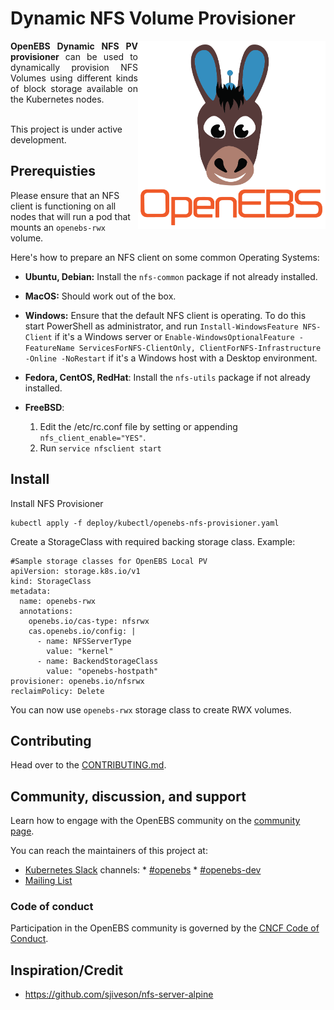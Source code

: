 # Dynamic NFS Volume Provisioner

<img width="300" align="right" alt="OpenEBS Logo" src="https://raw.githubusercontent.com/cncf/artwork/master/projects/openebs/stacked/color/openebs-stacked-color.png" xmlns="http://www.w3.org/1999/html">

<p align="justify">
<strong>OpenEBS Dynamic NFS PV provisioner</strong> can be used to dynamically provision 
NFS Volumes using different kinds of block storage available on the Kubernetes nodes. 
<br>
<br>
</p>

This project is under active development. 

## Prerequisties ##

Please ensure that an NFS client is functioning on all nodes that will run a pod that mounts an `openebs-rwx` volume. 

Here's how to prepare an NFS client on some common Operating Systems:

- **Ubuntu, Debian:** Install the `nfs-common` package if not already installed.

- **MacOS:** Should work out of the box.

- **Windows:**
Ensure that the default NFS client is operating. To do this start PowerShell as administrator, and run `Install-WindowsFeature NFS-Client` if it's a Windows server or `Enable-WindowsOptionalFeature -FeatureName ServicesForNFS-ClientOnly, ClientForNFS-Infrastructure -Online -NoRestart` if it's a Windows host with a Desktop environment.

- **Fedora, CentOS, RedHat**: Install the `nfs-utils` package if not already installed.

- **FreeBSD**: 
    1. Edit the /etc/rc.conf file by setting or appending `nfs_client_enable="YES"`. 
    2. Run `service nfsclient start`


## Install

Install NFS Provisioner
```
kubectl apply -f deploy/kubectl/openebs-nfs-provisioner.yaml
```

Create a StorageClass with required backing storage class. Example:
```
#Sample storage classes for OpenEBS Local PV
apiVersion: storage.k8s.io/v1
kind: StorageClass
metadata:
  name: openebs-rwx
  annotations:
    openebs.io/cas-type: nfsrwx
    cas.openebs.io/config: |
      - name: NFSServerType
        value: "kernel"
      - name: BackendStorageClass
        value: "openebs-hostpath"
provisioner: openebs.io/nfsrwx
reclaimPolicy: Delete
```

You can now use `openebs-rwx` storage class to create RWX volumes.

## Contributing

Head over to the [CONTRIBUTING.md](./CONTRIBUTING.md).

## Community, discussion, and support

Learn how to engage with the OpenEBS community on the [community page](https://github.com/openebs/openebs/tree/master/community).

You can reach the maintainers of this project at:

- [Kubernetes Slack](http://slack.k8s.io/) channels: 
      * [#openebs](https://kubernetes.slack.com/messages/openebs/)
      * [#openebs-dev](https://kubernetes.slack.com/messages/openebs-dev/)
- [Mailing List](https://lists.cncf.io/g/cncf-openebs-users)

### Code of conduct

Participation in the OpenEBS community is governed by the [CNCF Code of Conduct](CODE-OF-CONDUCT.md).

## Inspiration/Credit
- https://github.com/sjiveson/nfs-server-alpine
